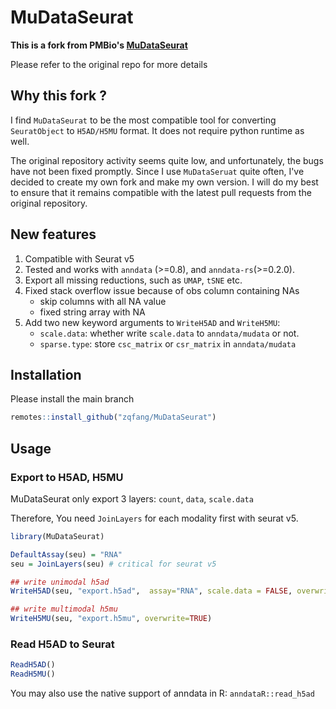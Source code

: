 # MuDataSeurat

**This is a fork from PMBio's [MuDataSeurat](https://github.com/PMBio/MuDataSeurat)**

Please refer to the original repo for more details

## Why this fork ?

I find `MuDataSeurat` to be the most compatible tool for converting `SeuratObject` to `H5AD/H5MU` format. It does not require python runtime as well.  

The original repository activity seems quite low, and unfortunately, the bugs have not been fixed promptly. Since I use `MuDataSeruat` quite often, I've decided to create my own fork and make my own version. I will do my best to ensure that it remains compatible with the latest pull requests from the original repository.

## New features

1. Compatible with Seurat v5
2. Tested and works with `anndata` (>=0.8), and `anndata-rs`(>=0.2.0).
3. Export all missing reductions, such as `UMAP`, `tSNE` etc. 
4. Fixed stack overflow issue because of obs column containing NAs
   - skip columns with all NA value
   - fixed string array with NA
4. Add two new keyword arguments to `WriteH5AD` and `WriteH5MU`: 
   - `scale.data`: whether write `scale.data` to `anndata/mudata` or not.
   - `sparse.type`: store `csc_matrix` or `csr_matrix` in `anndata/mudata`


## Installation

Please install the main branch

```R
remotes::install_github("zqfang/MuDataSeurat")
```

## Usage


### Export to H5AD, H5MU

MuDataSeurat only export 3 layers: `count`, `data`, `scale.data`

Therefore, You need `JoinLayers` for each modality first with seurat v5.

```R
library(MuDataSeurat)

DefaultAssay(seu) = "RNA"
seu = JoinLayers(seu) # critical for seurat v5

## write unimodal h5ad
WriteH5AD(seu, "export.h5ad",  assay="RNA", scale.data = FALSE, overwrite=TRUE)

## write multimodal h5mu
WriteH5MU(seu, "export.h5mu", overwrite=TRUE)
```

### Read H5AD to Seurat

```R
ReadH5AD()
ReadH5MU()
```
You may also use the native support of anndata in R: `anndataR::read_h5ad`
